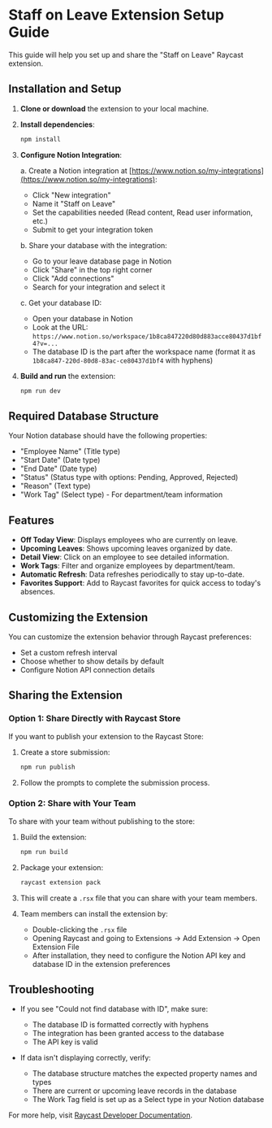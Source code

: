# Staff on Leave Extension Setup Guide

This guide will help you set up and share the "Staff on Leave" Raycast extension.

## Installation and Setup

1. **Clone or download** the extension to your local machine.

2. **Install dependencies**:
   ```bash
   npm install
   ```

3. **Configure Notion Integration**:

   a. Create a Notion integration at [https://www.notion.so/my-integrations](https://www.notion.so/my-integrations):
      - Click "New integration"
      - Name it "Staff on Leave"
      - Set the capabilities needed (Read content, Read user information, etc.)
      - Submit to get your integration token

   b. Share your database with the integration:
      - Go to your leave database page in Notion
      - Click "Share" in the top right corner
      - Click "Add connections"
      - Search for your integration and select it

   c. Get your database ID:
      - Open your database in Notion
      - Look at the URL: `https://www.notion.so/workspace/1b8ca847220d80d883acce80437d1bf4?v=...`
      - The database ID is the part after the workspace name (format it as `1b8ca847-220d-80d8-83ac-ce80437d1bf4` with hyphens)

4. **Build and run** the extension:
   ```bash
   npm run dev
   ```

## Required Database Structure

Your Notion database should have the following properties:
- "Employee Name" (Title type)
- "Start Date" (Date type)
- "End Date" (Date type)
- "Status" (Status type with options: Pending, Approved, Rejected)
- "Reason" (Text type)
- "Work Tag" (Select type) - For department/team information

## Features

- **Off Today View**: Displays employees who are currently on leave.
- **Upcoming Leaves**: Shows upcoming leaves organized by date.
- **Detail View**: Click on an employee to see detailed information.
- **Work Tags**: Filter and organize employees by department/team.
- **Automatic Refresh**: Data refreshes periodically to stay up-to-date.
- **Favorites Support**: Add to Raycast favorites for quick access to today's absences.

## Customizing the Extension

You can customize the extension behavior through Raycast preferences:
- Set a custom refresh interval
- Choose whether to show details by default
- Configure Notion API connection details

## Sharing the Extension

### Option 1: Share Directly with Raycast Store

If you want to publish your extension to the Raycast Store:

1. Create a store submission:
   ```bash
   npm run publish
   ```

2. Follow the prompts to complete the submission process.

### Option 2: Share with Your Team

To share with your team without publishing to the store:

1. Build the extension:
   ```bash
   npm run build
   ```

2. Package your extension:
   ```bash
   raycast extension pack
   ```

3. This will create a `.rsx` file that you can share with your team members.

4. Team members can install the extension by:
   - Double-clicking the `.rsx` file
   - Opening Raycast and going to Extensions → Add Extension → Open Extension File
   - After installation, they need to configure the Notion API key and database ID in the extension preferences

## Troubleshooting

- If you see "Could not find database with ID", make sure:
  - The database ID is formatted correctly with hyphens
  - The integration has been granted access to the database
  - The API key is valid

- If data isn't displaying correctly, verify:
  - The database structure matches the expected property names and types
  - There are current or upcoming leave records in the database
  - The Work Tag field is set up as a Select type in your Notion database

For more help, visit [Raycast Developer Documentation](https://developers.raycast.com/).